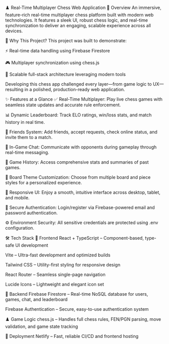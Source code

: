 ♟️ Real-Time Multiplayer Chess Web Application
🎯 Overview
An immersive, feature-rich real-time multiplayer chess platform built with modern web technologies.
It features a sleek UI, robust chess logic, and real-time synchronization to deliver an engaging, scalable experience across all devices.



🌟 Why This Project?
This project was built to demonstrate:

⚡ Real-time data handling using Firebase Firestore

🎮 Multiplayer synchronization using chess.js

🧱 Scalable full-stack architecture leveraging modern tools

Developing this chess app challenged every layer—from game logic to UX—resulting in a polished, production-ready web application.

✨ Features at a Glance
✅ Real-Time Multiplayer:
Play live chess games with seamless state updates and accurate rule enforcement.

📊 Dynamic Leaderboard:
Track ELO ratings, win/loss stats, and match history in real time.

👥 Friends System:
Add friends, accept requests, check online status, and invite them to a match.

💬 In-Game Chat:
Communicate with opponents during gameplay through real-time messaging.

📜 Game History:
Access comprehensive stats and summaries of past games.

🎨 Board Theme Customization:
Choose from multiple board and piece styles for a personalized experience.

📱 Responsive UI:
Enjoy a smooth, intuitive interface across desktop, tablet, and mobile.

🔐 Secure Authentication:
Login/register via Firebase-powered email and password authentication.

⚙️ Environment Security:
All sensitive credentials are protected using .env configuration.

🛠️ Tech Stack
🔧 Frontend
React + TypeScript – Component-based, type-safe UI development

Vite – Ultra-fast development and optimized builds

Tailwind CSS – Utility-first styling for responsive design

React Router – Seamless single-page navigation

Lucide Icons – Lightweight and elegant icon set

🔌 Backend
Firebase Firestore – Real-time NoSQL database for users, games, chat, and leaderboard

Firebase Authentication – Secure, easy-to-use authentication system

♟️ Game Logic
chess.js – Handles full chess rules, FEN/PGN parsing, move validation, and game state tracking

🚀 Deployment
Netlify – Fast, reliable CI/CD and frontend hosting
